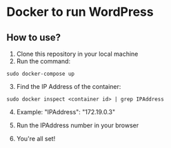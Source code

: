 # Docker to run WordPress

## How to use?

1. Clone this repository in your local machine
2. Run the command:
```
sudo docker-compose up
```

3. Find the IP Address of the container:

```
sudo docker inspect <container id> | grep IPAddress
```

4. Example: "IPAddress": "172.19.0.3"

5. Run the IPAddress number in your browser

6. You're all set!
